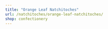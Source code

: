 ```yaml
---
title: "Orange Leaf Natchitoches"
url: /natchitoches/orange-leaf-natchitoches/
shop: confectionery
---
```

